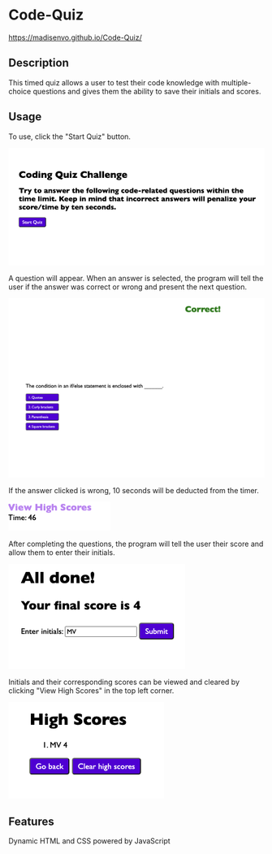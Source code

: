 # Code-Quiz

https://madisenvo.github.io/Code-Quiz/

## Description
  
This timed quiz allows a user to test their code knowledge with multiple-choice questions and gives them the ability to save their initials and scores. 

## Usage

To use, click the "Start Quiz" button.

![quiz instructions and start button](assets/images/start.png)

A question will appear. When an answer is selected, the program will tell the user if the answer was correct or wrong and present the next question.

![question](assets/images/question.png)

If the answer clicked is wrong, 10 seconds will be deducted from the timer.

![timer](assets/images/timer.png)

After completing the questions, the program will tell the user their score and allow them to enter their initials.

![initial entry](assets/images/done.png)

Initials and their corresponding scores can be viewed and cleared by clicking "View High Scores" in the top left corner.

![high scores list](assets/images/scores.png)

## Features

Dynamic HTML and CSS powered by JavaScript
